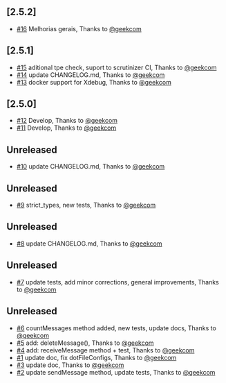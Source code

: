 <!-- changelog-linker -->

<!-- dumped content start -->

## [2.5.2]

- [#16] Melhorias gerais, Thanks to [@geekcom]

<!-- dumped content end -->

<!-- dumped content start -->

## [2.5.1]

- [#15] aditional tpe check, suport to scrutinizer CI, Thanks to [@geekcom]
- [#14] update CHANGELOG.md, Thanks to [@geekcom]
- [#13] docker support for Xdebug, Thanks to [@geekcom]

<!-- dumped content end -->

<!-- dumped content start -->

## [2.5.0]

- [#12] Develop, Thanks to [@geekcom]
- [#11] Develop, Thanks to [@geekcom]

<!-- dumped content end -->

<!-- dumped content start -->

## Unreleased

- [#10] update CHANGELOG.md, Thanks to [@geekcom]

<!-- dumped content end -->

<!-- dumped content start -->

## Unreleased

- [#9] strict_types, new tests, Thanks to [@geekcom]

<!-- dumped content end -->

<!-- dumped content start -->

## Unreleased

- [#8] update CHANGELOG.md, Thanks to [@geekcom]

<!-- dumped content end -->

<!-- dumped content start -->

## Unreleased

- [#7] update tests, add minor corrections, general improvements, Thanks to [@geekcom]

<!-- dumped content end -->

<!-- dumped content start -->

## Unreleased

- [#6] countMessages method added, new tests, update docs, Thanks to [@geekcom]
- [#5] add: deleteMessage(), Thanks to [@geekcom]
- [#4] add: receiveMessage method + test, Thanks to [@geekcom]
- [#1] update doc, fix dotFileConfigs, Thanks to [@geekcom]
- [#3] update doc, Thanks to [@geekcom]
- [#2] update sendMessage method, update tests, Thanks to [@geekcom]

<!-- dumped content end -->
[#6]: https://github.com/geekcom/felicio/pull/6
[#5]: https://github.com/geekcom/felicio/pull/5
[#4]: https://github.com/geekcom/felicio/pull/4
[#3]: https://github.com/geekcom/felicio/pull/3
[#2]: https://github.com/geekcom/felicio/pull/2
[#1]: https://github.com/geekcom/felicio/pull/1
[@geekcom]: https://github.com/geekcom
[#7]: https://github.com/geekcom/felicio/pull/7
[#8]: https://github.com/geekcom/felicio/pull/8
[#9]: https://github.com/geekcom/felicio/pull/9
[#10]: https://github.com/geekcom/felicio/pull/10
[#12]: https://github.com/geekcom/felicio/pull/12
[#11]: https://github.com/geekcom/felicio/pull/11
[#13]: https://github.com/geekcom/felicio/pull/13
[#16]: https://github.com/geekcom/felicio/pull/16
[#15]: https://github.com/geekcom/felicio/pull/15
[#14]: https://github.com/geekcom/felicio/pull/14